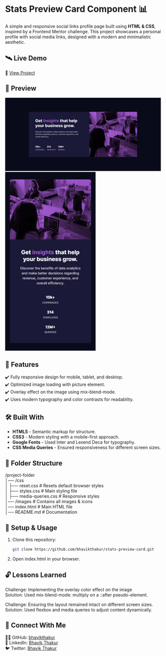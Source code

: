 #  Stats Preview Card Component 📊  

A simple and responsive social links profile page built using **HTML & CSS**, inspired by a Frontend Mentor challenge. This project showcases a personal profile with social media links, designed with a modern and minimalistic aesthetic.

## 🛰 Live Demo  
🔗 [View Project](https://bhavikthakur.github.io/stats-preview-card/)  

## 📸 Preview  
![Project Screenshot](./design/desktop-view.png)  
![Project Screenshot](./design/mobile-view.png)   

## 📌 Features  
✔️ Fully responsive design for mobile, tablet, and desktop. <br>
✔️ Optimized image loading with picture element. <br>
✔️ Overlay effect on the image using mix-blend-mode. <br>
✔️ Uses modern typography and color contrasts for readability. <br>

## 🛠️ Built With  
- **HTML5** - Semantic markup for structure.   <br>
- **CSS3** - Modern styling with a mobile-first approach.  <br>
- **Google Fonts** - Used Inter and Lexend Deca for typography.    <br>
- **CSS  Media Queries** - Ensured responsiveness for different screen sizes.

## 📂 Folder Structure  
/project-folder <br>
│── /css <br>
│   ├── reset.css        # Resets default browser styles <br>
│   ├── styles.css       # Main styling file <br>
│   ├── media-queries.css # Responsive styles <br>
│── /images             # Contains all images & icons <br>
│── index.html          # Main HTML file <br>
│── README.md           # Documentation <br>



## 🔧 Setup & Usage  
1. Clone this repository:  
   ```bash
   git clone https://github.com/bhavikthakur/stats-preview-card.git
2. Open index.html in your browser. 

## 🔓 Lessons Learned  
Challenge: Implementing the overlay color effect on the image <br>
Solution: Used mix-blend-mode: multiply on a ::after pseudo-element. <br>

Challenge: Ensuring the layout remained intact on different screen sizes.  <br>
Solution: Used flexbox and media queries to adjust content dynamically.  <br>


## 🤝 Connect With Me  
👨‍💻 GitHub: [bhavikthakur](https://github.com/bhavikthakur)  <br>
💼 LinkedIn: [Bhavik Thakur](https://www.linkedin.com/in/bhavik-thakur/)  <br>
🐦 Twitter: [Bhavik Thakur](https://x.com/BhavikkThakur)  <br>
